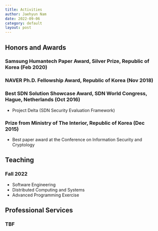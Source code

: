 ```yaml
---
title: Activities
author: Jaehyun Nam
date: 2022-09-06
category: default
layout: post
---
```


## Honors and Awards

### Samsung Humantech Paper Award, Silver Prize, Republic of Korea (Feb 2020)

### NAVER Ph.D. Fellowship Award, Republic of Korea (Nov 2018)

### Best SDN Solution Showcase Award, SDN World Congress, Hague, Netherlands (Oct 2016)
  - Project Delta (SDN Security Evaluation Framework)

### Prize from Ministry of The Interior, Republic of Korea (Dec 2015)
  - Best paper award at the Conference on Information Security and Cryptology

## Teaching

### Fall 2022

  - Software Engineering
  - Distributed Computing and Systems
  - Advanced Programming Exercise

## Professional Services

### TBF

